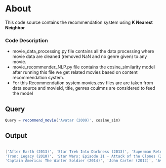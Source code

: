 # About
This code source contains the recommendation system using **K Nearest Neighbor**
### Code Description
* movie_data_processing.py file contains all the data processing where movie data are cleaned (removed NaN and no genre given) to any movie.
* movie_recommender_NLP.py file contains the cosine_similarity model after running this file we get related movies based on content recommendation system.
* For this Recommendation system movies.csv files are are taken from data source and movieId, title, genres coulmns are considered to feed the model
## Query
```javascript
Query = recommend_movie('Avatar (2009)', cosine_sim)
```
## Output

```javascript

['After Earth (2013)', 'Star Trek Into Darkness (2013)', 'Superman Returns (2006)', 'Avatar (2009)', 
'Tron: Legacy (2010)', 'Star Wars: Episode II - Attack of the Clones (2002)', 
'Captain America: The Winter Soldier (2014)', 'John Carter (2012)', 'Avengers, The (2012)', 'Spider-Man 2 (2004)']
```
